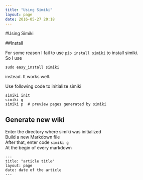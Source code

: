 ```yaml
---
title: "Using Simiki"
layout: page
date: 2016-05-27 20:18
---
```

#Using Simiki

##Install  


For some reason I fail to use `pip install simiki` to install simiki.  
So I use

	sudo easy_install simiki
instead. It works well.	

Use following code to initialize simiki  
	
	simiki init
	simiki g
	simiki p  # preview pages generated by simiki


## Generate new wiki

Enter the directory where simiki was initialized  
Build a new Markdown file  
After that, enter code `simiki g`  
At the begin of every markdown   

	---
	title: "article title"
	layout: page
	date: date of the article
	---


 

